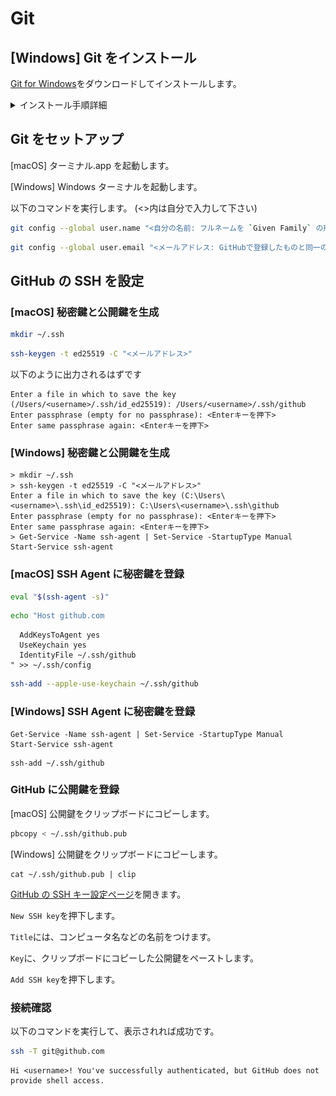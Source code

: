 # Git

## [Windows] Git をインストール

[Git for Windows](https://gitforwindows.org)をダウンロードしてインストールします。

<details>
<summary>インストール手順詳細</summary>

- ![](assets/07_windows_install-git_01.png)
- ![](assets/07_windows_install-git_02.png)
  - `Use Visual Studio Code as Git's default editor`を選択
- ![](assets/07_windows_install-git_03.png)
  - `main`
- ![](assets/07_windows_install-git_04.png)
- ![](assets/07_windows_install-git_05.png)

</details>

## Git をセットアップ

[macOS] ターミナル.app を起動します。

[Windows] Windows ターミナルを起動します。

以下のコマンドを実行します。
(<>内は自分で入力して下さい)

```zsh
git config --global user.name "<自分の名前: フルネームを `Given Family` の形式で>"
```
```zsh
git config --global user.email "<メールアドレス: GitHubで登録したものと同一のもの>"
```

## GitHub の SSH を設定

### [macOS] 秘密鍵と公開鍵を生成

```zsh
mkdir ~/.ssh
```
```zsh
ssh-keygen -t ed25519 -C "<メールアドレス>"
```

以下のように出力されるはずです
```
Enter a file in which to save the key (/Users/<username>/.ssh/id_ed25519): /Users/<username>/.ssh/github
Enter passphrase (empty for no passphrase): <Enterキーを押下>
Enter same passphrase again: <Enterキーを押下>
```

### [Windows] 秘密鍵と公開鍵を生成

```
> mkdir ~/.ssh
> ssh-keygen -t ed25519 -C "<メールアドレス>"
Enter a file in which to save the key (C:\Users\<username>\.ssh\id_ed25519): C:\Users\<username>\.ssh\github
Enter passphrase (empty for no passphrase): <Enterキーを押下>
Enter same passphrase again: <Enterキーを押下>
> Get-Service -Name ssh-agent | Set-Service -StartupType Manual
Start-Service ssh-agent
```

### [macOS] SSH Agent に秘密鍵を登録

```zsh
eval "$(ssh-agent -s)"
```
```zsh
echo "Host github.com
```
```
  AddKeysToAgent yes
  UseKeychain yes
  IdentityFile ~/.ssh/github
" >> ~/.ssh/config
```
```zsh
ssh-add --apple-use-keychain ~/.ssh/github
```

### [Windows] SSH Agent に秘密鍵を登録

```Shell
Get-Service -Name ssh-agent | Set-Service -StartupType Manual
Start-Service ssh-agent
```
```Shell
ssh-add ~/.ssh/github
```

### GitHub に公開鍵を登録

[macOS] 公開鍵をクリップボードにコピーします。

```zsh
pbcopy < ~/.ssh/github.pub
```

[Windows] 公開鍵をクリップボードにコピーします。

```Shell
cat ~/.ssh/github.pub | clip
```

[GitHub の SSH キー設定ページ](https://github.com/settings/keys)を開きます。

`New SSH key`を押下します。

`Title`には、コンピュータ名などの名前をつけます。

`Key`に、クリップボードにコピーした公開鍵をペーストします。

`Add SSH key`を押下します。

### 接続確認

以下のコマンドを実行して、表示されれば成功です。

```zsh
ssh -T git@github.com
```
```
Hi <username>! You've successfully authenticated, but GitHub does not provide shell access.
```
